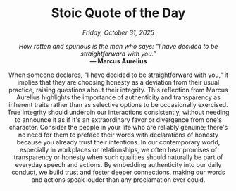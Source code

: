 <h1 align="center">Stoic Quote of the Day</h1>
<p align="center"><em><!--START_SECTION:current-date-->
Friday, October 31, 2025
<!--END_SECTION:current-date--></em></p>
<p align="center">
    <em><!--START_SECTION:quote-text-->
How rotten and spurious is the man who says: “I have decided to be straightforward with you.”
<!--END_SECTION:quote-text--></em><br>
    <strong>— <!--START_SECTION:quote-author-->
Marcus Aurelius
<!--END_SECTION:quote-author--></strong>
</p>

<p align="center" style="max-width:600px;margin:0 auto;">
<!--START_SECTION:quote-interpretation-->
When someone declares, "I have decided to be straightforward with you," it implies that they are choosing honesty as a deviation from their usual practice, raising questions about their integrity. This reflection from Marcus Aurelius highlights the importance of authenticity and transparency as inherent traits rather than as selective options to be occasionally exercised. True integrity should underpin our interactions consistently, without needing to announce it as if it's an extraordinary favor or divergence from one's character. Consider the people in your life who are reliably genuine; there's no need for them to preface their words with declarations of honesty because you already trust their intentions. In our contemporary world, especially in workplaces or relationships, we often hear promises of transparency or honesty when such qualities should naturally be part of everyday speech and actions. By embedding authenticity into our daily conduct, we build trust and foster deeper connections, making our words and actions speak louder than any proclamation ever could.
<!--END_SECTION:quote-interpretation-->
</p>
